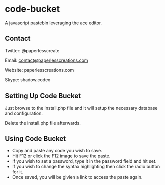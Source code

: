 code-bucket
===========

A javascript pastebin leveraging the ace editor.

Contact
-------

Twitter: @paperlesscreate

Email: contact@paperlesscreations.com

Website: paperlesscreations.com

Skype: shadow.codex

Setting Up Code Bucket
----------------------

Just browse to the install.php file and it will setup the necessary database and configuration. 

Delete the install.php file afterwards.

Using Code Bucket
-----------------

 * Copy and paste any code you wish to save. 
 * Hit F12 or click the F12 image to save the paste.
 * If you wish to set a password, type it in the password field and hit set.
 * If you wish to change the syntax highlighting then click the radio button for it.
 * Once saved, you will be givien a link to access the paste again.
